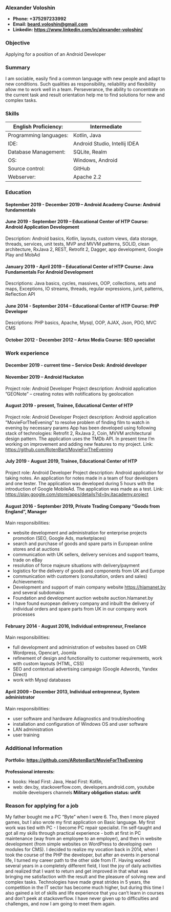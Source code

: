 ### Alexander Voloshin

* **Phone: +375297233992**
* **Email: beard.voloshin@gmail.com**
* **Linkedin:	https://www.linkedin.com/in/alexander-voloshin/**

### Objective
Applying for a position of an Android Developer

### Summary
I am sociable, easily find a common language with new people and adapt to new conditions. Such qualities as responsibility, reliability and flexibility allow me to work well in a team. Perseverance, the ability to concentrate on the current task and result orientation help me to find solutions for new and complex tasks.

### Skills 
English Proficiency:| Intermediate
-------------------|----------------
Programming languages:|        Kotlin, Java 
IDE:|  Android Studio, Intellij IDEA
Database Management:|              SQLite, Realm 
OS:| Windows, Android 
Source control:|            GitHub 
Webserver:|                          Apache 2.2 

### Education 
#### September 2019 - December 2019 – Android Academy Course: Android fundamentals 
 
#### June 2019 - September 2019 – Educational Center of HTP Course: Android Application Development 
Description: Android basics, Kotlin, layouts, custom views, data storage, threads, services, unit tests, MVP and MVVM patterns, SOLID, clean architecture, RxJava 2, REST, Retrofit 2, Dagger, app development, Google Play and MobAd   

#### January 2019 - April 2019 – Educational Center of HTP Course: Java Fundamentals For Android Development 
Descriptions: Java basics, cycles, massives, OOP, collections, sets and maps, Exceptions, IO streams, threads, regular expressions, junit, patterns, Reflection API 
 
#### June 2014 - September 2014 – Educational Center of HTP Course: PHP Developer 
Descriptions: PHP basics, Apache, Mysql, OOP, AJAX, Json, PDO, MVC CMS 
 
#### October 2012 - December 2012 – Artox Media Course: SEO specialist

### Work experience

#### December 2019 - current time – Service Desk: Android developer

#### November 2019 – Android Hackaton 
Project role: Android Developer 
Project description: Android application ”GEONote” – creating notes with notifications by geolocation 
 
#### August 2019 - present, Trainee, Educational Center of HTP 
Project role: Android Developer 
Project description: Android application ”MovieForTheEvening” to resolve problem of finding film to watch in evening by necessary params 
App has been developed using following stack of technologies: Retrofit 2, RxJava 2, Coin, MVVM architectural design pattern. The application uses the TMDb API. In present time I’m working on improvement and adding new features to my project. Link: https://github.com/RotenBart/MovieForTheEvening 
 
#### July 2019 - August 2019, Trainee, Educational Center of HTP 
Project role: Android Developer 
Project description: Android application for taking notes. 
An application for notes made in a team of four developers and one tester. The application was developed during 5 hours with the introduction of Google MobileAd. The application was made as a test. Link: https://play.google.com/store/apps/details?id=by.itacademy.project 
 
#### August 2016 - September 2019, Private Trading Company “Goods from England”, Manager 
Main responsibilities:  
* website development and administration for enterprise projects promotion (SEO, Google Ads, marketplaces)
* search and purchase of goods and spare parts in European online stores and at auctions
* communication with UK sellers, delivery services and support teams, trade on eBay
* resolution of force majeure situations with delivery/payment
* logistics for the delivery of goods and components from UK and Europe
* communication with customers (consultation, orders and sales)
Achievements:
* Development and support of main company website https://hlamanet.by and several subdomains
* Foundation and development auction website auction.hlamanet.by
* I have found european delivery company and inbuilt the delivery of individual orders and spare parts from UK in our company work processes

#### February 2014 - August 2016, Individual entrepreneur, Freelance 
Main responsibilities:
* full development and administration of websites based on CMR Wordpress, Opencart, Joomla
* refinement of design and functionality to customer requirements, work with custom layouts (HTML, CSS)
* SEO and contextual advertising campaign (Google Adwords, Yandex Direct)
* work with Mysql databases

#### April 2009 – December 2013, Individual entrepreneur, System administrator 
Main responsibilities:  
* user software and hardware Adiagnostics and troubleshooting 
* installation and configuration of Windows OS and user software 
* LAN administration 
* user training 

### Additional Information 
#### Portfolio: https://github.com/ARotenBart/MovieForTheEvening 
**Professional interests:** 
* books: Head First: Java, Head First: Kotlin,  
* web: dev.by, stackoverflow.com, developers.android.com, youtube mobile developers channels 
**Military obligation status: unfit** 

### Reason for applying for a job 
My father bought me a PC “Byte” when I were 6. Tho, then I more played games, but I also wrote my first application on Basic language. My first work was tied with PC - I become PC repair specialist. I’m self-taught and got all my skills through practical experience - both at first in PC maintenance (way from an employee to an employer), and then in website development (from simple websites on WordPress to developing own modules for CMS). I decided to realize my vocation back in 2014, when I took the course of the PHP the developer, but after an events in personal life, I turned my career path to the other side from IT. Having worked several years in a completely different field, I lost the joy of daily activities and realized that I want to return and get improved in that what was bringing me satisfaction with the result and the pleasure of solving new and complex tasks. Technologies have made great strides in 5 years, the competition in the IT sector has become much higher, but during this time I also gained a lot of skills and life experience that you can’t learn in courses and don’t peek at stackoverflow. I have never given up to difficulties and challenges, and now I am going to meet them again. 
